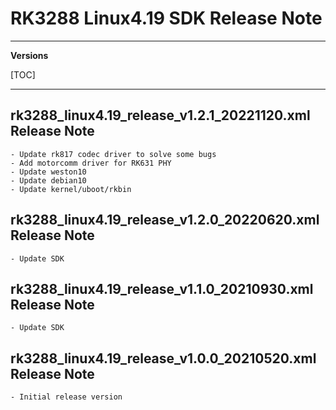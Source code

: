 # RK3288 Linux4.19 SDK Release Note

---

**Versions**

[TOC]

---

## rk3288_linux4.19_release_v1.2.1_20221120.xml Release Note

```
- Update rk817 codec driver to solve some bugs
- Add motorcomm driver for RK631 PHY
- Update weston10
- Update debian10
- Update kernel/uboot/rkbin
```

## rk3288_linux4.19_release_v1.2.0_20220620.xml Release Note

```
- Update SDK
```

## rk3288_linux4.19_release_v1.1.0_20210930.xml Release Note

```
- Update SDK
```

## rk3288_linux4.19_release_v1.0.0_20210520.xml Release Note

```
- Initial release version
```
